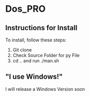 # Dos_PRO
## Instructions for Install
To install, follow these steps:
  1. Git clone
  2. Check Source Folder for py File
  3. cd .. and run ./man.sh
  

## "I use Windows!"
  I will release a Windows Version soon
